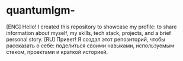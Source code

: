 # quantumlgm-
[ENG] Hello! I created this repository to showcase my profile: to share information about myself, my skills, tech stack, projects, and a brief personal story.  [RU] Привет! Я создал этот репозиторий, чтобы рассказать о себе: поделиться своими навыками, используемым стеком, проектами и краткой историей.
